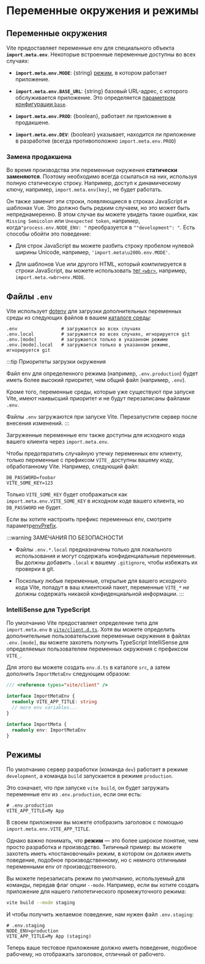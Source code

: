 # Переменные окружения и режимы

## Переменные окружения

Vite предоставляет переменные env для специального объекта **`import.meta.env`**. Некоторые встроенные переменные доступны во всех случаях:

- **`import.meta.env.MODE`**: {string} [режим](#modes), в котором работает приложение.

- **`import.meta.env.BASE_URL`**: {string} базовый URL-адрес, с которого обслуживается приложение. Это определяется [параметром конфигурации `base`](/config/#base).

- **`import.meta.env.PROD`**: {boolean}, работает ли приложение в продакшене.

- **`import.meta.env.DEV`**: {boolean} указывает, находится ли приложение в разработке (всегда противоположно `import.meta.env.PROD`)

### Замена продакшена

Во время производства эти переменные окружения **статически заменяются**. Поэтому необходимо всегда ссылаться на них, используя полную статическую строку. Например, доступ к динамическому ключу, например, `import.meta.env[key]`, не будет работать.

Он также заменит эти строки, появляющиеся в строках JavaScript и шаблонах Vue. Это должно быть редким случаем, но это может быть непреднамеренно. В этом случае вы можете увидеть такие ошибки, как `Missing Semicolon` или `Unexpected token`, например, когда`"process.env.NODE_ENV: "` преобразуется в `""development": "`. Есть способы обойти это поведение:

- Для строк JavaScript вы можете разбить строку пробелом нулевой ширины Unicode, например, `'import.meta\u200b.env.MODE'`.

- Для шаблонов Vue или другого HTML, который компилируется в строки JavaScript, вы можете использовать [тег `<wbr>`](https://developer.mozilla.org/en-US/docs/Web/HTML/Element/wbr), например, `import.meta.<wbr>env.MODE`.

## Файлы `.env`

Vite использует [dotenv](https://github.com/motdotla/dotenv) для загрузки дополнительных переменных среды из следующих файлов в вашем [каталоге среды](/config/#envdir):

```
.env                # загружается во всех случаях
.env.local          # загружается во всех случаях, игнорируется git
.env.[mode]         # загружается только в указанном режиме
.env.[mode].local   # загружается только в указанном режиме, игнорируется git
```

:::tip Приоритеты загрузки окружения

Файл env для определенного режима (например, `.env.production`) будет иметь более высокий приоритет, чем общий файл (например, `.env`).

Кроме того, переменные среды, которые уже существуют при запуске Vite, имеют наивысший приоритет и не будут перезаписаны файлами `.env`.

Файлы `.env` загружаются при запуске Vite. Перезапустите сервер после внесения изменений.
:::

Загруженные переменные env также доступны для исходного кода вашего клиента через `import.meta.env`.

Чтобы предотвратить случайную утечку переменных env клиенту, только переменные с префиксом `VITE_` доступны вашему коду, обработанному Vite. Например, следующий файл:

```
DB_PASSWORD=foobar
VITE_SOME_KEY=123
```

Только `VITE_SOME_KEY` будет отображаться как `import.meta.env.VITE_SOME_KEY` в исходном коде вашего клиента, но `DB_PASSWORD` не будет.

Если вы хотите настроить префикс переменных env, смотрите параметр[envPrefix](/config/index#envprefix).

:::warning ЗАМЕЧАНИЯ ПО БЕЗОПАСНОСТИ

- Файлы `.env.*.local` предназначены только для локального использования и могут содержать конфиденциальные переменные. Вы должны добавить `.local` к вашему `.gitignore`, чтобы избежать их проверки в git.

- Поскольку любые переменные, открытые для вашего исходного кода Vite, попадут в ваш клиентский пакет, переменные `VITE_*` _не_ должны содержать никакой конфиденциальной информации.
  :::

### IntelliSense для TypeScript

По умолчанию Vite предоставляет определение типа для `import.meta.env` в [`vite/client.d.ts`](https://github.com/vitejs/vite/blob/main/packages/vite/client.d.ts). Хотя вы можете определить дополнительные пользовательские переменные окружения в файлах `.env.[mode]`, вы можете захотеть получить TypeScript IntelliSense для определяемых пользователем переменных окружения с префиксом `VITE_`.

Для этого вы можете создать `env.d.ts` в каталоге `src`, а затем дополнить `ImportMetaEnv` следующим образом:

```typescript
/// <reference types="vite/client" />

interface ImportMetaEnv {
  readonly VITE_APP_TITLE: string
  // more env variables...
}

interface ImportMeta {
  readonly env: ImportMetaEnv
}
```

## Режимы

По умолчанию сервер разработки (команда `dev`) работает в режиме `development`, а команда `build` запускается в режиме `production`.

Это означает, что при запуске `vite build`, он будет загружать переменные env из `.env.production`, если они есть:

```
# .env.production
VITE_APP_TITLE=My App
```

В своем приложении вы можете отобразить заголовок с помощью `import.meta.env.VITE_APP_TITLE`.

Однако важно понимать, что **режим** — это более широкое понятие, чем просто разработка и производство. Типичный пример: вы можете захотеть иметь «постановочный» режим, в котором он должен иметь поведение, подобное производственному, но с немного отличными переменными env от производственного.

Вы можете перезаписать режим по умолчанию, используемый для команды, передав флаг опции `--mode`. Например, если вы хотите создать приложение для нашего гипотетического промежуточного режима:

```bash
vite build --mode staging
```

И чтобы получить желаемое поведение, нам нужен файл `.env.staging`:

```
# .env.staging
NODE_ENV=production
VITE_APP_TITLE=My App (staging)
```

Теперь ваше тестовое приложение должно иметь поведение, подобное рабочему, но отображать заголовок, отличный от рабочего.
